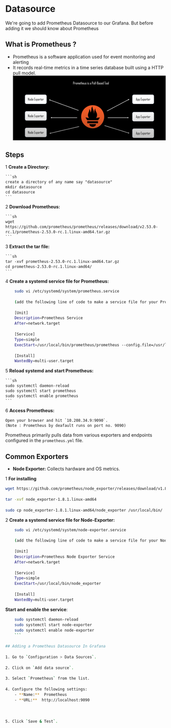 # Datasource
We're going to add Prometheus Datasource to our Grafana. But before adding it we should know about Prometheus

## What is Prometheus ?
  
- Prometheus is a software application used for event monitoring and alerting
- It records real-time metrics in a time series database built using a HTTP pull model.
![img not available](image-1.png) 

## Steps

1  **Create a Directory:**
   
    ```sh
    create a directory of any name say "datasource"
    mkdir datasource 
    cd datasource
    ```

2  **Download Prometheus:**

    ```sh
    wget https://github.com/prometheus/prometheus/releases/download/v2.53.0-rc.1/prometheus-2.53.0-rc.1.linux-amd64.tar.gz
    ```

3 **Extract the tar file:**

    ```sh
    tar -xvf prometheus-2.53.0-rc.1.linux-amd64.tar.gz
    cd prometheus-2.53.0-rc.1.linux-amd64/
    ```
4  **Create a systemd service file for Prometheus:**
    
```sh
    sudo vi /etc/systemd/system/prometheus.service
   
    (add the following line of code to make a service file for your Prometheus)
    
    [Unit]
    Description=Prometheus Service
    After=network.target

    [Service]
    Type=simple
    ExecStart=/usr/local/bin/prometheus/prometheus --config.file=/usr/local/bin/prometheus/prometheus.yml

    [Install]
    WantedBy=multi-user.target

```
5 **Reload systemd and start Prometheus:**

    ```sh
    sudo systemctl daemon-reload
    sudo systemctl start prometheus
    sudo systemctl enable prometheus
    ```
6 **Access Prometheus:**

    Open your browser and hit `10.208.34.9:9090`.
    (Note : Prometheus by deafault runs on port no. 9090)

Prometheus primarily pulls data from various exporters and endpoints configured in the `prometheus.yml` file.


## Common Exporters

- **Node Exporter:** Collects hardware and OS metrics.
 
1  **For installing** 
```sh
wget https://github.com/prometheus/node_exporter/releases/download/v1.8.1/node_exporter-1.8.1.linux-amd64.tar.gz

tar -xvf node_exporter-1.8.1.linux-amd64 

sudo cp node_exporter-1.8.1.linux-amd64/node_exporter /usr/local/bin/

```
2  **Create a systemd service file for Node-Exporter:**
    
```sh
    sudo vi /etc/systemd/system/node-exporter.service
   
    (add the following line of code to make a service file for your Node-Exporter)
    
    [Unit]
    Description=Prometheus Node Exporter Service
    After=network.target

    [Service]
    Type=simple
    ExecStart=/usr/local/bin/node_exporter

    [Install]
    WantedBy=multi-user.target
```
 
**Start and enable the service**:
```sh
    sudo systemctl daemon-reload
    sudo systemctl start node-exporter
    sudo systemctl enable node-exporter
    ```

## Adding a Prometheus Datasource In Grafana

1. Go to `Configuration > Data Sources`.

2. Click on `Add data source`.

3. Select `Prometheus` from the list.

4. Configure the following settings:
    - **Name:**  Prometheus
    - **URL:**  http://localhost:9090   



5. Click `Save & Test`.
